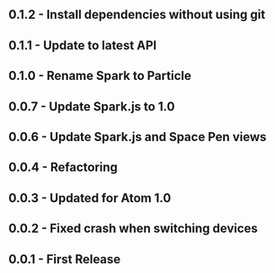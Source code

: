 ## 0.1.2 - Install dependencies without using git
## 0.1.1 - Update to latest API
## 0.1.0 - Rename Spark to Particle
## 0.0.7 - Update Spark.js to 1.0
## 0.0.6 - Update Spark.js and Space Pen views
## 0.0.4 - Refactoring
## 0.0.3 - Updated for Atom 1.0
## 0.0.2 - Fixed crash when switching devices
## 0.0.1 - First Release
